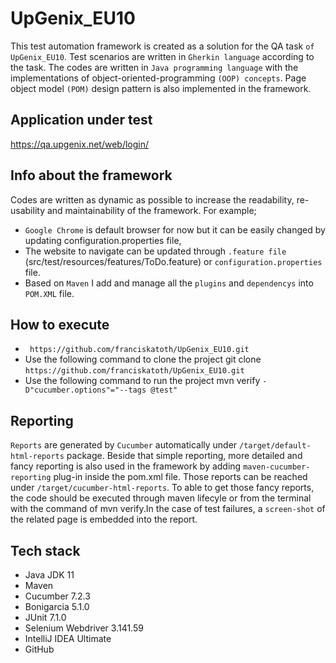 # UpGenix_EU10


This test automation framework is created as a solution for the QA task `of UpGenix_EU10`. 
Test scenarios are written in `Gherkin language` according to the task. The codes are written 
in `Java programming language` with the implementations of object-oriented-programming `(OOP) concepts`. 
Page object model `(POM)` design pattern is also implemented in the framework.


## Application under test

https://qa.upgenix.net/web/login/


## Info about the framework

Codes are written as dynamic as possible to increase the readability, re-usability and maintainability
of the framework. For example;

* `Google Chrome` is default browser for now but it can be easily changed by updating configuration.properties file,
* The website to navigate can be updated through `.feature file` (src/test/resources/features/ToDo.feature) or `configuration.properties` file.
* Based on `Maven` I add and manage all the `plugins` and `dependencys` into `POM.XML` file.

## How to execute
* ` https://github.com/franciskatoth/UpGenix_EU10.git`
* Use the following command to clone the project git clone `https://github.com/franciskatoth/UpGenix_EU10.git`
* Use the following command to run the project  mvn verify `-D"cucumber.options"="--tags @test"`

## Reporting

`Reports` are generated by `Cucumber` automatically under `/target/default-html-reports` package. Beside that simple reporting, more detailed and 
fancy reporting is also used in the framework by adding `maven-cucumber-reporting` plug-in inside the pom.xml file. Those reports can be reached
under `/target/cucumber-html-reports`. To able to get those fancy reports, the code should be executed through maven lifecyle or from the terminal 
with the command of mvn verify.In the case of test failures, a `screen-shot` of the related page is embedded into the report.


## Tech stack

* Java JDK 11
* Maven
* Cucumber 7.2.3
* Bonigarcia 5.1.0
* JUnit 7.1.0
* Selenium Webdriver 3.141.59
* IntelliJ IDEA Ultimate
* GitHub
